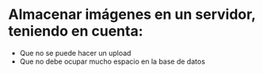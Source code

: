 # Almacenar imágenes en un servidor, teniendo en cuenta:

- Que no se puede hacer un upload
- Que no debe ocupar mucho espacio en la base de datos
